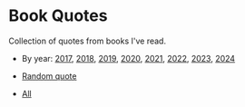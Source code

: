 # Book Quotes

Collection of quotes from books I've read.

* By year: [2017](/books/quotes/2017), [2018](/books/quotes/2018), [2019](/books/quotes/2019), [2020](/books/quotes/2020), [2021](/books/quotes/2021), [2022](/books/quotes/2022), [2023](/books/quotes/2023), [2024](/books/quotes/2024)

* [Random quote](/books/quotes/random)
* [All](/books/quotes/all)
